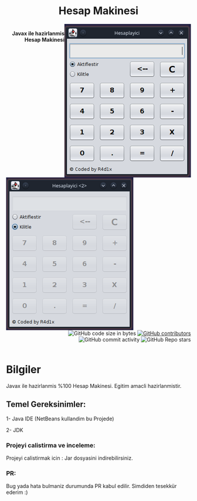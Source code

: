<h1 align="center">Hesap Makinesi</h1>
<img align="right" alt="Görünüm" src="IMG/Screenshot.png" >
<img align="left" alt="Görünüm" src="IMG/Screenshot2.png" >
</div>
<br>


<div align="right">
  <strong>Javax ile hazirlanmis Hesap Makinesi</strong>
  <img alt="GitHub code size in bytes" src="https://img.shields.io/github/languages/code-size/Saizzou/Javax_HesapMakinesi">
  <a href="https://github.com/Saizzou/Javax_HesapMakinesi/graphs/contributors"><img alt="GitHub contributors" src="https://img.shields.io/github/contributors/Saizzou/Javax_HesapMakinesi"></a>
  <img alt="GitHub commit activity" src="https://img.shields.io/github/commit-activity/m/Saizzou/Javax_HesapMakinesi">
  <img alt="GitHub Repo stars" src="https://img.shields.io/github/stars/Saizzou/Javax_HesapMakinesi">
</div>

<br />

# Bilgiler
Javax ile hazirlanmis %100 Hesap Makinesi. Egitim amacli hazirlanmistir.

## Temel Gereksinimler:

1- Java IDE (NetBeans kullandim bu Projede)

2- JDK


### Projeyi calistirma ve inceleme:

Projeyi calistirmak icin : Jar dosyasini indirebilirsiniz.

### PR:
Bug yada hata bulmaniz durumunda PR kabul edilir. Simdiden tesekkür ederim :)
